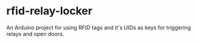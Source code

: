 # rfid-relay-locker
An Arduino project for using RFID tags and it's UIDs as keys for triggering relays and open doors.
